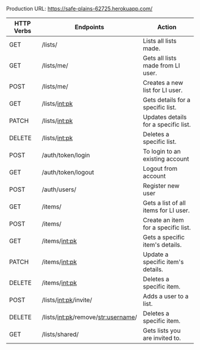 
Production URL: https://safe-plains-62725.herokuapp.com/ 


| HTTP Verbs | Endpoints                              | Action                                 |
| ---------- | -------------------------------------- | -------------------------------------- |
| GET        | /lists/                                | Lists all lists made.                  |
| GET        | /lists/me/                             | Gets all lists made from LI user.      |
| POST       | /lists/me/                             | Creates a new list for LI user.        |
| GET        | /lists/<int:pk>                        | Gets details for a specific list.      |
| PATCH      | /lists/<int:pk>                        | Updates details for a specific list.   |
| DELETE     | /lists/<int:pk>                        | Deletes a specific list.               |
| POST       | /auth/token/login                      | To login to an existing account        |
| GET        | /auth/token/logout                     | Logout from account                    |
| POST       | /auth/users/                           | Register new user                      |
| GET        | /items/                                | Gets a list of all items for LI user.  |
| POST       | /items/                                | Create an item for a specific list.    |
| GET        | /items/<int:pk>                        | Gets a specific item's details.        |
| PATCH      | /items/<int:pk>                        | Update a specific item's details.      |
| DELETE     | /items/<int:pk>                        | Deletes a specific item.               |
| POST       | /lists/<int:pk>/invite/                | Adds a user to a list.                 |
| DELETE     | /lists/<int:pk>/remove/<str:username>/ | Deletes a specific item.               |
| GET        | /lists/shared/                         | Gets lists you are invited to.         |